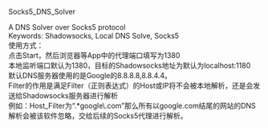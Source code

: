 <h>Socks5_DNS_Solver</h>
<div>A DNS Solver over Socks5 protocol</div>
<div>Keywords: Shadowsocks, Local DNS Solve, Socks5</div>
<div>使用方式：</div>
<div>点击Start，然后浏览器等App中的代理端口填写为1380</div>
<div>本地监听端口默认为1380，目标的Shadowsocks地址为默认为localhost:1180</div>
<div>默认DNS服务器使用的是Google的8.8.8.8,8.8.4.4。</div>
<div>Filter的作用是满足Filter（正则表达式）的Host或IP将不会被本地解析，还是会发送给Shadowsocks服务器进行解析</div>
<div>例如：Host_Filter为“.*google\.com”那么所有以google.com结尾的网站的DNS解析会被该软件忽略，交给后续的Socks5代理进行解析。</div>

